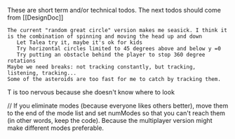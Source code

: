These are short term and/or technical todos.
The next todos should come from [[DesignDoc]]

	The current "random great circle" version makes me seasick. I think it is the combination of spinning and moving the head up and down
	   Let Talea try it, maybe it's ok for kids
	   Try horizontal circles limited to 45 degrees above and below y =0
	   Try putting an obstacle behind the player to stop 360 degree rotations
	Maybe we need breaks: not tracking constantly, but tracking, listening, tracking...
	Some of the asteroids are too fast for me to catch by tracking them.
	
T is too nervous because she doesn't know where to look

// If you eliminate modes (because everyone likes others better), move them to the end of the mode list and set numModes so that you can't reach them (in other words, keep the code). Because the multiplayer version might make different modes preferable.
